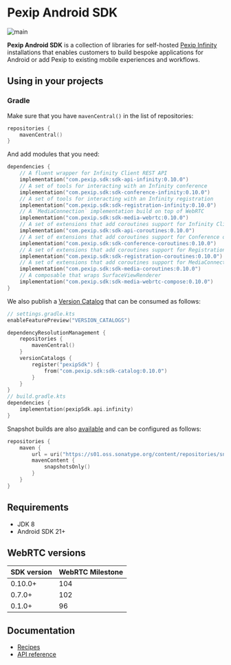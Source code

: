 # Pexip Android SDK

![main](https://github.com/pexip/pexip-android-sdk/actions/workflows/main.yml/badge.svg)

**Pexip Android SDK** is a collection of libraries for
self-hosted [Pexip Infinity](https://docs.pexip.com/admin/admin_intro.htm) installations that
enables customers to build bespoke applications for Android or add Pexip to existing mobile
experiences and workflows.

## Using in your projects

### Gradle

Make sure that you have `mavenCentral()` in the list of repositories:

```kotlin
repositories {
    mavenCentral()
}
```

And add modules that you need:

```kotlin
dependencies {
    // A fluent wrapper for Infinity Client REST API
    implementation("com.pexip.sdk:sdk-api-infinity:0.10.0")
    // A set of tools for interacting with an Infinity conference
    implementation("com.pexip.sdk:sdk-conference-infinity:0.10.0")
    // A set of tools for interacting with an Infinity registration
    implementation("com.pexip.sdk:sdk-registration-infinity:0.10.0")
    // A `MediaConnection` implementation build on top of WebRTC
    implementation("com.pexip.sdk:sdk-media-webrtc:0.10.0")
    // A set of extensions that add coroutines support for Infinity Client REST API
    implementation("com.pexip.sdk:sdk-api-coroutines:0.10.0")
    // A set of extensions that add coroutines support for Conference object
    implementation("com.pexip.sdk:sdk-conference-coroutines:0.10.0")
    // A set of extensions that add coroutines support for Registration object
    implementation("com.pexip.sdk:sdk-registration-coroutines:0.10.0")
    // A set of extensions that add coroutines support for MediaConnection object
    implementation("com.pexip.sdk:sdk-media-coroutines:0.10.0")
    // A composable that wraps SurfaceViewRenderer
    implementation("com.pexip.sdk:sdk-media-webrtc-compose:0.10.0")
}
```

We also publish
a [Version Catalog](https://docs.gradle.org/current/userguide/platforms.html#sub:version-catalog)
that can be consumed as follows:

```kotlin
// settings.gradle.kts
enableFeaturePreview("VERSION_CATALOGS")

dependencyResolutionManagement {
    repositories {
        mavenCentral()
    }
    versionCatalogs {
        register("pexipSdk") {
            from("com.pexip.sdk:sdk-catalog:0.10.0")
        }
    }
}
// build.gradle.kts
dependencies {
    implementation(pexipSdk.api.infinity)
}
```

Snapshot builds are
also [available](https://s01.oss.sonatype.org/content/repositories/snapshots/com/pexip/sdk/) and can
be configured as follows:

```kotlin
repositories {
    maven {
        url = uri("https://s01.oss.sonatype.org/content/repositories/snapshots/")
        mavenContent {
            snapshotsOnly()
        }
    }
}
```

## Requirements

* JDK 8
* Android SDK 21+

## WebRTC versions

| SDK version | WebRTC Milestone |
|-------------|------------------|
| 0.10.0+     | 104              |
| 0.7.0+      | 102              |
| 0.1.0+      | 96               |

## Documentation

- [Recipes](https://github.com/pexip/pexip-android-sdk/blob/main/docs/recipes.md)
- [API reference](https://pexip.github.io/pexip-android-sdk/)
